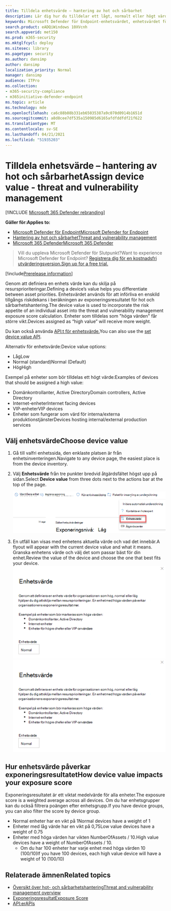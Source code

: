 ```yaml
---
title: Tilldela enhetsvärde – hantering av hot och sårbarhet
description: Lär dig hur du tilldelar ett lågt, normalt eller högt värde till en enhet så att du kan skilja mellan resursprioriteringar.
keywords: Microsoft Defender för Endpoint-enhetsvärdet, enhetsvärdet för hot och sårbarhetshanteringsenheter, enheter med höga värden, exponeringsresultat för enhetsvärden
search.product: eADQiWindows 10XVcnh
search.appverid: met150
ms.prod: m365-security
ms.mktglfcycl: deploy
ms.sitesec: library
ms.pagetype: security
ms.author: dansimp
author: dansimp
localization_priority: Normal
manager: dansimp
audience: ITPro
ms.collection:
- m365-security-compliance
- m365initiative-defender-endpoint
ms.topic: article
ms.technology: mde
ms.openlocfilehash: ca6c88b08b331eb65035387a9c070d0914b1651d
ms.sourcegitcommit: a8d8cee7df535a150985d6165afdfddfdf21f622
ms.translationtype: MT
ms.contentlocale: sv-SE
ms.lasthandoff: 04/21/2021
ms.locfileid: "51935203"
---
```

# <a name="assign-device-value---threat-and-vulnerability-management"></a><span data-ttu-id="6a5a1-104">Tilldela enhetsvärde – hantering av hot och sårbarhet</span><span class="sxs-lookup"><span data-stu-id="6a5a1-104">Assign device value - threat and vulnerability management</span></span>

[!INCLUDE [Microsoft 365 Defender rebranding](../../includes/microsoft-defender.md)]

<span data-ttu-id="6a5a1-105">**Gäller för:**</span><span class="sxs-lookup"><span data-stu-id="6a5a1-105">**Applies to:**</span></span>

- [<span data-ttu-id="6a5a1-106">Microsoft Defender för Endpoint</span><span class="sxs-lookup"><span data-stu-id="6a5a1-106">Microsoft Defender for Endpoint</span></span>](https://go.microsoft.com/fwlink/?linkid=2154037)
- [<span data-ttu-id="6a5a1-107">Hantering av hot och sårbarhet</span><span class="sxs-lookup"><span data-stu-id="6a5a1-107">Threat and vulnerability management</span></span>](next-gen-threat-and-vuln-mgt.md)
- [<span data-ttu-id="6a5a1-108">Microsoft 365 Defender</span><span class="sxs-lookup"><span data-stu-id="6a5a1-108">Microsoft 365 Defender</span></span>](https://go.microsoft.com/fwlink/?linkid=2118804)

> <span data-ttu-id="6a5a1-109">Vill du uppleva Microsoft Defender för Slutpunkt?</span><span class="sxs-lookup"><span data-stu-id="6a5a1-109">Want to experience Microsoft Defender for Endpoint?</span></span> [<span data-ttu-id="6a5a1-110">Registrera dig för en kostnadsfri utvärderingsversion.</span><span class="sxs-lookup"><span data-stu-id="6a5a1-110">Sign up for a free trial.</span></span>](https://www.microsoft.com/microsoft-365/windows/microsoft-defender-atp?ocid=docs-wdatp-portaloverview-abovefoldlink)

[!include[Prerelease information](../../includes/prerelease.md)]

<span data-ttu-id="6a5a1-111">Genom att definiera en enhets värde kan du skilja på resursprioriteringar.</span><span class="sxs-lookup"><span data-stu-id="6a5a1-111">Defining a device’s value helps you differentiate between asset priorities.</span></span> <span data-ttu-id="6a5a1-112">Enhetsvärdet används för att införliva en enskild tillgångs riskdekans i beräkningen av exponeringsresultatet för hot och sårbarhetshantering.</span><span class="sxs-lookup"><span data-stu-id="6a5a1-112">The device value is used to incorporate the risk appetite of an individual asset into the threat and vulnerability management exposure score calculation.</span></span> <span data-ttu-id="6a5a1-113">Enheter som tilldelas som "höga värden" får större vikt.</span><span class="sxs-lookup"><span data-stu-id="6a5a1-113">Devices assigned as “high value” will receive more weight.</span></span>

<span data-ttu-id="6a5a1-114">Du kan också använda [API:t för enhetsvärde.](set-device-value.md)</span><span class="sxs-lookup"><span data-stu-id="6a5a1-114">You can also use the [set device value API](set-device-value.md).</span></span>

<span data-ttu-id="6a5a1-115">Alternativ för enhetsvärde:</span><span class="sxs-lookup"><span data-stu-id="6a5a1-115">Device value options:</span></span>

- <span data-ttu-id="6a5a1-116">Låg</span><span class="sxs-lookup"><span data-stu-id="6a5a1-116">Low</span></span>
- <span data-ttu-id="6a5a1-117">Normal (standard)</span><span class="sxs-lookup"><span data-stu-id="6a5a1-117">Normal (Default)</span></span>
- <span data-ttu-id="6a5a1-118">Hög</span><span class="sxs-lookup"><span data-stu-id="6a5a1-118">High</span></span>

<span data-ttu-id="6a5a1-119">Exempel på enheter som bör tilldelas ett högt värde:</span><span class="sxs-lookup"><span data-stu-id="6a5a1-119">Examples of devices that should be assigned a high value:</span></span>

- <span data-ttu-id="6a5a1-120">Domänkontrollanter, Active Directory</span><span class="sxs-lookup"><span data-stu-id="6a5a1-120">Domain controllers, Active Directory</span></span>
- <span data-ttu-id="6a5a1-121">Internet-enheter</span><span class="sxs-lookup"><span data-stu-id="6a5a1-121">Internet facing devices</span></span>
- <span data-ttu-id="6a5a1-122">VIP-enheter</span><span class="sxs-lookup"><span data-stu-id="6a5a1-122">VIP devices</span></span>
- <span data-ttu-id="6a5a1-123">Enheter som fungerar som värd för interna/externa produktionstjänster</span><span class="sxs-lookup"><span data-stu-id="6a5a1-123">Devices hosting internal/external production services</span></span>

## <a name="choose-device-value"></a><span data-ttu-id="6a5a1-124">Välj enhetsvärde</span><span class="sxs-lookup"><span data-stu-id="6a5a1-124">Choose device value</span></span>

1. <span data-ttu-id="6a5a1-125">Gå till valfri enhetssida, den enklaste platsen är från enhetsinventeringen.</span><span class="sxs-lookup"><span data-stu-id="6a5a1-125">Navigate to any device page, the easiest place is from the device inventory.</span></span>

2. <span data-ttu-id="6a5a1-126">Välj **Enhetsvärde** från tre punkter bredvid åtgärdsfältet högst upp på sidan.</span><span class="sxs-lookup"><span data-stu-id="6a5a1-126">Select **Device value** from three dots next to the actions bar at the top of the page.</span></span>

    ![Exempel på listrutan för enhetsvärde.](images/tvm-device-value-dropdown.png)

3. <span data-ttu-id="6a5a1-128">En utfäll kan visas med enhetens aktuella värde och vad det innebär.</span><span class="sxs-lookup"><span data-stu-id="6a5a1-128">A flyout will appear with the current device value and what it means.</span></span> <span data-ttu-id="6a5a1-129">Granska enhetens värde och välj det som passar bäst för din enhet.</span><span class="sxs-lookup"><span data-stu-id="6a5a1-129">Review the value of the device and choose the one that best fits your device.</span></span>
<span data-ttu-id="6a5a1-130">![Exempel på utfällvärde för enheten.](images/tvm-device-value-flyout.png)</span><span class="sxs-lookup"><span data-stu-id="6a5a1-130">![Example of the device value flyout.](images/tvm-device-value-flyout.png)</span></span>

## <a name="how-device-value-impacts-your-exposure-score"></a><span data-ttu-id="6a5a1-131">Hur enhetsvärde påverkar exponeringsresultatet</span><span class="sxs-lookup"><span data-stu-id="6a5a1-131">How device value impacts your exposure score</span></span>

<span data-ttu-id="6a5a1-132">Exponeringsresultatet är ett viktat medelvärde för alla enheter.</span><span class="sxs-lookup"><span data-stu-id="6a5a1-132">The exposure score is a weighted average across all devices.</span></span> <span data-ttu-id="6a5a1-133">Om du har enhetsgrupper kan du också filtrera poängen efter enhetsgrupp.</span><span class="sxs-lookup"><span data-stu-id="6a5a1-133">If you have device groups, you can also filter the score by device group.</span></span>

- <span data-ttu-id="6a5a1-134">Normal enheter har en vikt på 1</span><span class="sxs-lookup"><span data-stu-id="6a5a1-134">Normal devices have a weight of 1</span></span>
- <span data-ttu-id="6a5a1-135">Enheter med låg värde har en vikt på 0,75</span><span class="sxs-lookup"><span data-stu-id="6a5a1-135">Low value devices have a weight of 0.75</span></span>
- <span data-ttu-id="6a5a1-136">Enheter med höga värden har vikten NumberOfAssets / 10.</span><span class="sxs-lookup"><span data-stu-id="6a5a1-136">High value devices have a weight of NumberOfAssets / 10.</span></span>
    - <span data-ttu-id="6a5a1-137">Om du har 100 enheter har varje enhet med höga värden 10 (100/10)</span><span class="sxs-lookup"><span data-stu-id="6a5a1-137">If you have 100 devices, each high value device will have a weight of 10 (100/10)</span></span>

## <a name="related-topics"></a><span data-ttu-id="6a5a1-138">Relaterade ämnen</span><span class="sxs-lookup"><span data-stu-id="6a5a1-138">Related topics</span></span>

- [<span data-ttu-id="6a5a1-139">Översikt över hot- och sårbarhetshantering</span><span class="sxs-lookup"><span data-stu-id="6a5a1-139">Threat and vulnerability management overview</span></span>](next-gen-threat-and-vuln-mgt.md)
- [<span data-ttu-id="6a5a1-140">Exponeringsresultat</span><span class="sxs-lookup"><span data-stu-id="6a5a1-140">Exposure Score</span></span>](tvm-exposure-score.md)
- [<span data-ttu-id="6a5a1-141">API:er</span><span class="sxs-lookup"><span data-stu-id="6a5a1-141">APIs</span></span>](next-gen-threat-and-vuln-mgt.md#apis)
